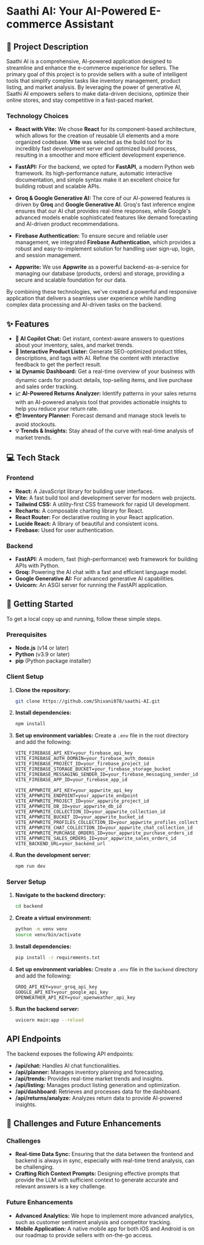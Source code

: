 
# Saathi AI: Your AI-Powered E-commerce Assistant

## 📝 Project Description

Saathi AI is a comprehensive, AI-powered application designed to streamline and enhance the e-commerce experience for sellers. The primary goal of this project is to provide sellers with a suite of intelligent tools that simplify complex tasks like inventory management, product listing, and market analysis. By leveraging the power of generative AI, Saathi AI empowers sellers to make data-driven decisions, optimize their online stores, and stay competitive in a fast-paced market.

### Technology Choices

- **React with Vite:** We chose **React** for its component-based architecture, which allows for the creation of reusable UI elements and a more organized codebase. **Vite** was selected as the build tool for its incredibly fast development server and optimized build process, resulting in a smoother and more efficient development experience.

- **FastAPI:** For the backend, we opted for **FastAPI**, a modern Python web framework. Its high-performance nature, automatic interactive documentation, and simple syntax make it an excellent choice for building robust and scalable APIs.

- **Groq & Google Generative AI:** The core of our AI-powered features is driven by **Groq** and **Google Generative AI**. Groq's fast inference engine ensures that our AI chat provides real-time responses, while Google's advanced models enable sophisticated features like demand forecasting and AI-driven product recommendations.

- **Firebase Authentication:** To ensure secure and reliable user management, we integrated **Firebase Authentication**, which provides a robust and easy-to-implement solution for handling user sign-up, login, and session management.

- **Appwrite:** We use **Appwrite** as a powerful backend-as-a-service for managing our database (products, orders) and storage, providing a secure and scalable foundation for our data.

By combining these technologies, we've created a powerful and responsive application that delivers a seamless user experience while handling complex data processing and AI-driven tasks on the backend.

## ✨ Features

- **🤖 AI Copilot Chat:** Get instant, context-aware answers to questions about your inventory, sales, and market trends.
- **📝 Interactive Product Lister:** Generate SEO-optimized product titles, descriptions, and tags with AI. Refine the content with interactive feedback to get the perfect result.
- **📊 Dynamic Dashboard:** Get a real-time overview of your business with dynamic cards for product details, top-selling items, and live purchase and sales order tracking.
- **📈 AI-Powered Returns Analyzer:** Identify patterns in your sales returns with an AI-powered analysis tool that provides actionable insights to help you reduce your return rate.
- **📦 Inventory Planner:** Forecast demand and manage stock levels to avoid stockouts.
- **💡 Trends & Insights:** Stay ahead of the curve with real-time analysis of market trends.

## 💻 Tech Stack

### Frontend

- **React:** A JavaScript library for building user interfaces.
- **Vite:** A fast build tool and development server for modern web projects.
- **Tailwind CSS:** A utility-first CSS framework for rapid UI development.
- **Recharts:** A composable charting library for React.
- **React Router:** For declarative routing in your React application.
- **Lucide React:** A library of beautiful and consistent icons.
- **Firebase:** Used for user authentication.

### Backend

- **FastAPI:** A modern, fast (high-performance) web framework for building APIs with Python.
- **Groq:** Powering the AI chat with a fast and efficient language model.
- **Google Generative AI:** For advanced generative AI capabilities.
- **Uvicorn:** An ASGI server for running the FastAPI application.

## 🚀 Getting Started

To get a local copy up and running, follow these simple steps.

### Prerequisites

- **Node.js** (v14 or later)
- **Python** (v3.9 or later)
- **pip** (Python package installer)

### Client Setup

1. **Clone the repository:**
   ```sh
   git clone https://github.com/Shivani078/saathi-AI.git
   ```

2. **Install dependencies:**
   ```sh
   npm install
   ```
3. **Set up environment variables:**
    Create a `.env` file in the root directory and add the following:
    ```
    VITE_FIREBASE_API_KEY=your_firebase_api_key
    VITE_FIREBASE_AUTH_DOMAIN=your_firebase_auth_domain
    VITE_FIREBASE_PROJECT_ID=your_firebase_project_id
    VITE_FIREBASE_STORAGE_BUCKET=your_firebase_storage_bucket
    VITE_FIREBASE_MESSAGING_SENDER_ID=your_firebase_messaging_sender_id
    VITE_FIREBASE_APP_ID=your_firebase_app_id

    VITE_APPWRITE_API_KEY=your_appwrite_api_key
    VITE_APPWRITE_ENDPOINT=your_appwrite_endpoint
    VITE_APPWRITE_PROJECT_ID=your_appwrite_project_id
    VITE_APPWRITE_DB_ID=your_appwrite_db_id
    VITE_APPWRITE_COLLECTION_ID=your_appwrite_collection_id
    VITE_APPWRITE_BUCKET_ID=your_appwrite_bucket_id
    VITE_APPWRITE_PROFILES_COLLECTION_ID=your_appwrite_profiles_collection_id
    VITE_APPWRITE_CHAT_COLLECTION_ID=your_appwrite_chat_collection_id
    VITE_APPWRITE_PURCHASE_ORDERS_ID=your_appwrite_purchase_orders_id
    VITE_APPWRITE_SALES_ORDERS_ID=your_appwrite_sales_orders_id
    VITE_BACKEND_URL=your_backend_url
    ```
4. **Run the development server:**
   ```sh
   npm run dev
   ```

### Server Setup
1. **Navigate to the backend directory:**
   ```sh
   cd backend
   ```
2. **Create a virtual environment:**
   ```sh
   python -m venv venv
   source venv/bin/activate
   ```
3. **Install dependencies:**
   ```sh
   pip install -r requirements.txt
   ```
4. **Set up environment variables:**
   Create a `.env` file in the `backend` directory and add the following:
   ```
   GROQ_API_KEY=your_groq_api_key
   GOOGLE_API_KEY=your_google_api_key
   OPENWEATHER_API_KEY=your_openweather_api_key
   ```
5. **Run the backend server:**
   ```sh
   uvicorn main:app --reload
   ```

## API Endpoints

The backend exposes the following API endpoints:

- **/api/chat:** Handles AI chat functionalities.
- **/api/planner:** Manages inventory planning and forecasting.
- **/api/trends:** Provides real-time market trends and insights.
- **/api/listing:** Manages product listing generation and optimization.
- **/api/dashboard:** Retrieves and processes data for the dashboard.
- **/api/returns/analyze:** Analyzes return data to provide AI-powered insights.

## 🔮 Challenges and Future Enhancements

### Challenges

- **Real-time Data Sync:** Ensuring that the data between the frontend and backend is always in sync, especially with real-time trend analysis, can be challenging.
- **Crafting Rich Context Prompts:** Designing effective prompts that provide the LLM with sufficient context to generate accurate and relevant answers is a key challenge.

### Future Enhancements

- **Advanced Analytics:** We hope to implement more advanced analytics, such as customer sentiment analysis and competitor tracking.
- **Mobile Application:** A native mobile app for both iOS and Android is on our roadmap to provide sellers with on-the-go access.

